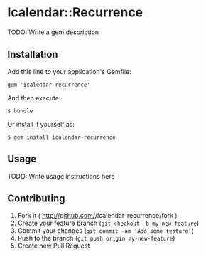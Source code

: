 # Icalendar::Recurrence

TODO: Write a gem description

## Installation

Add this line to your application's Gemfile:

    gem 'icalendar-recurrence'

And then execute:

    $ bundle

Or install it yourself as:

    $ gem install icalendar-recurrence

## Usage

TODO: Write usage instructions here

## Contributing

1. Fork it ( http://github.com/<my-github-username>/icalendar-recurrence/fork )
2. Create your feature branch (`git checkout -b my-new-feature`)
3. Commit your changes (`git commit -am 'Add some feature'`)
4. Push to the branch (`git push origin my-new-feature`)
5. Create new Pull Request
